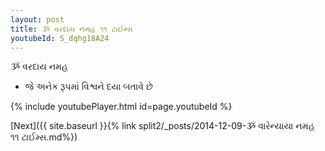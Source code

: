 ```yaml
---
layout: post
title: ૐ વરદાય નમહ ૧૧ ટાઈમ્સ
youtubeId: S_dqhg18A24
---
```

 
 
 ૐ વરદાય નમહ  
 
 -  જે અનેક રૂપમાં વિશ્વને દયા બતાવે છે 
 
  
 
  
 
 
 
 
 
 


{% include youtubePlayer.html id=page.youtubeId %}
 
[Next]({{ site.baseurl }}{% link  split2/_posts/2014-12-09-ૐ વારેન્યાયા નમહ ૧૧ ટાઈમ્સ.md%})
 

